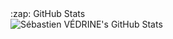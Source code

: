 <summary>:zap: GitHub Stats</summary>

<img align="left" alt="Sébastien VÉDRINE's GitHub Stats" src="https://github-readme-stats-git-master.vedrine.vercel.app/api?username=vedrine&show_icons=true&hide_border=true" />
